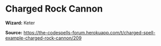 # Charged Rock Cannon

**Wizard:** Keter

**Source:** https://the-codespells-forum.herokuapp.com/t/charged-spell-example-charged-rock-cannon/209
